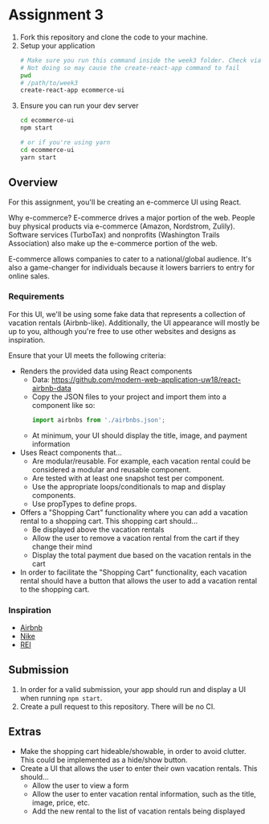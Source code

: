 # Assignment 3

1. Fork this repository and clone the code to your machine.
2. Setup your application
   ```bash
   # Make sure you run this command inside the week3 folder. Check via `pwd`
   # Not doing so may cause the create-react-app command to fail
   pwd
   # /path/to/week3
   create-react-app ecommerce-ui
   ```
3. Ensure you can run your dev server
   ```bash
   cd ecommerce-ui
   npm start

   # or if you're using yarn
   cd ecommerce-ui
   yarn start
   ```

## Overview

For this assignment, you'll be creating an e-commerce UI using React.

Why e-commerce? E-commerce drives a major portion of the web. People buy physical products via e-commerce (Amazon, Nordstrom, Zulily). Software services (TurboTax) and nonprofits (Washington Trails Association) also make up the e-commerce portion of the web.

E-commerce allows companies to cater to a national/global audience. It's also a game-changer for individuals because it lowers barriers to entry for online sales.

### Requirements

For this UI, we'll be using some fake data that represents a collection of vacation rentals (Airbnb-like). Additionally, the UI appearance will mostly be up to you, although you're free to use other websites and designs as inspiration.

Ensure that your UI meets the following criteria:

* Renders the provided data using React components
    * Data: <https://github.com/modern-web-application-uw18/react-airbnb-data>
    * Copy the JSON files to your project and import them into a component like so:
      ```js
      import airbnbs from './airbnbs.json';
      ```
    * At minimum, your UI should display the title, image, and payment information
* Uses React components that...
    * Are modular/reusable. For example, each vacation rental could be considered a modular and reusable component.
    * Are tested with at least one snapshot test per component.
    * Use the appropriate loops/conditionals to map and display components.
    * Use propTypes to define props.
* Offers a "Shopping Cart" functionality where you can add a vacation rental to a shopping cart. This shopping cart should...
    * Be displayed above the vacation rentals
    * Allow the user to remove a vacation rental from the cart if they change their mind
    * Display the total payment due based on the vacation rentals in the cart
* In order to facilitate the "Shopping Cart" functionality, each vacation rental should have a button that allows the user to add a vacation rental to the shopping cart.

### Inspiration

* [Airbnb](https://www.airbnb.com/)
* [Nike](https://store.nike.com/us/en_us/)
* [REI](https://www.rei.com/)

## Submission

1. In order for a valid submission, your app should run and display a UI when running `npm start`.
2. Create a pull request to this repository. There will be no CI.

## Extras

* Make the shopping cart hideable/showable, in order to avoid clutter. This could be implemented as a hide/show button.
* Create a UI that allows the user to enter their own vacation rentals. This should...
    * Allow the user to view a form
    * Allow the user to enter vacation rental information, such as the title, image, price, etc.
    * Add the new rental to the list of vacation rentals being displayed
